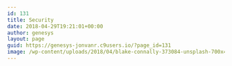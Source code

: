 ```yaml
---
id: 131
title: Security
date: 2018-04-29T19:21:01+00:00
author: genesys
layout: page
guid: https://genesys-jonvanr.c9users.io/?page_id=131
image: /wp-content/uploads/2018/04/blake-connally-373084-unsplash-700x450.jpg
---
```

